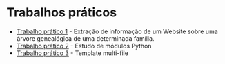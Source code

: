 # Trabalhos práticos
* [Trabalho prático 1](TP1/) - Extração de informação de um Website sobre uma árvore genealógica de uma determinada família.
* [Trabalho prático 2](TP2/) - Estudo de módulos Python
* [Trabalho prático 3](TP3/) - Template multi-file